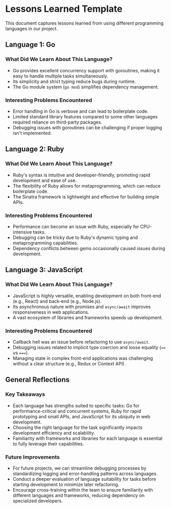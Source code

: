 # Lessons Learned Template

This document captures lessons learned from using different programming languages in our project.

## Language 1: Go

### What Did We Learn About This Language?
- Go provides excellent concurrency support with goroutines, making it easy to handle multiple tasks simultaneously.
- Its simplicity and strict typing reduce bugs during runtime.
- The Go module system (`go mod`) simplifies dependency management.

### Interesting Problems Encountered
- Error handling in Go is verbose and can lead to boilerplate code.
- Limited standard library features compared to some other languages required reliance on third-party packages.
- Debugging issues with goroutines can be challenging if proper logging isn't implemented.

## Language 2: Ruby

### What Did We Learn About This Language?
- Ruby's syntax is intuitive and developer-friendly, promoting rapid development and ease of use.
- The flexibility of Ruby allows for metaprogramming, which can reduce boilerplate code.
- The Sinatra framework is lightweight and effective for building simple APIs.

### Interesting Problems Encountered
- Performance can become an issue with Ruby, especially for CPU-intensive tasks.
- Debugging can be tricky due to Ruby's dynamic typing and metaprogramming capabilities.
- Dependency conflicts between gems occasionally caused issues during development.

## Language 3: JavaScript

### What Did We Learn About This Language?
- JavaScript is highly versatile, enabling development on both front-end (e.g., React) and back-end (e.g., Node.js).
- Its asynchronous nature with promises and `async/await` improves responsiveness in web applications.
- A vast ecosystem of libraries and frameworks speeds up development.

### Interesting Problems Encountered
- Callback hell was an issue before refactoring to use `async/await`.
- Debugging issues related to implicit type coercion and loose equality (`==` vs `===`).
- Managing state in complex front-end applications was challenging without a clear structure (e.g., Redux or Context API).

## General Reflections

### Key Takeaways
- Each language has strengths suited to specific tasks: Go for performance-critical and concurrent systems, Ruby for rapid prototyping and small APIs, and JavaScript for its ubiquity in web development.
- Choosing the right language for the task significantly impacts development efficiency and scalability.
- Familiarity with frameworks and libraries for each language is essential to fully leverage their capabilities.

### Future Improvements
- For future projects, we can streamline debugging processes by standardizing logging and error-handling patterns across languages.
- Conduct a deeper evaluation of language suitability for tasks before starting development to minimize later refactoring.
- Encourage cross-training within the team to ensure familiarity with different languages and frameworks, reducing dependency on specialized developers.
